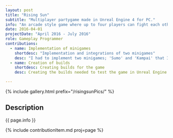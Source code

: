 ```yaml
---
layout: post
title: "Rising Sun"
subtitle: "Multiplayer partygame made in Unreal Engine 4 for PC."
info: "An arcade style game where up to four players can fight each other in a multitude of ‘minigames’."
date: 2016-04-01
projectDate: "April 2016 - July 2016"
role: Gameplay Programmer
contributions:
  - name: Implementation of minigames
    shortdesc: "Implementation and integrations of two minigames"
    desc: "I had to implement two minigames; 'Sumo' and 'Kampai' that I had to integrate into the 'overworld'/bigger game. This meant I had to adapt to the control and character system in place."
  - name: Creation of builds
    shortdesc: Creating builds for the game
    desc: Creating the builds needed to test the game in Unreal Engine 4 for both single- and multiplayer.

---
```

{% include gallery.html prefix="/risingsunPics/" %}

## Description
{{ page.info }}

{% include contributionItem.md proj=page %}